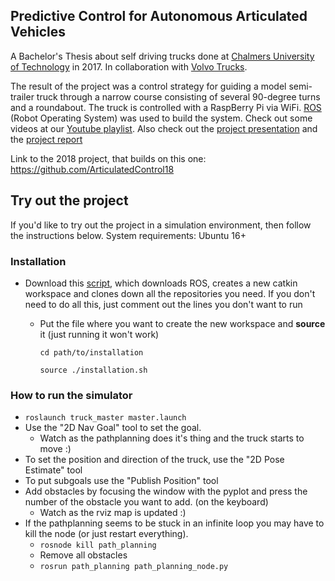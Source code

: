 ## Predictive Control for Autonomous Articulated Vehicles ##
A Bachelor's Thesis about self driving trucks done at [Chalmers University of Technology](https://www.chalmers.se/) in 2017. In collaboration with [Volvo Trucks](https://volvotrucks.com).

The result of the project was a control strategy for guiding a model semi-trailer truck through a narrow course consisting of several 90-degree turns and a roundabout. The truck is controlled with a RaspBerry Pi via WiFi. [ROS](http://www.ros.org/) (Robot Operating System) was used to build the system. Check out some videos at our [Youtube playlist](https://www.youtube.com/watch?v=i-70Hk7HvNk&index=1&list=PLmeEzXK5FpZj2EiShdH6pAmLi_jEV-3rX). Also check out the [project presentation](https://drive.google.com/open?id=18BYSGDIeqZW2vUmPet3hjSPzdr5snoopvyuz0NMTTRA) and the [project report](https://github.com/ArticulatedControl17/truck_master/raw/master/Project_report.pdf)

Link to the 2018 project, that builds on this one: https://github.com/ArticulatedControl18

## Try out the project ##

If you'd like to try out the project in a simulation environment, then follow the instructions below.
System requirements: Ubuntu 16+

### Installation ###

* Download this [script](https://github.com/ArticulatedControl17/truck_master/blob/master/installation.sh), which downloads ROS, creates a new catkin workspace and clones down all the repositories you need. If you don't need to do all this, just comment out the lines you don't want to run

    * Put the file where you want to create the new workspace and **source** it (just running it won't work)
     
          cd path/to/installation     

          source ./installation.sh


### How to run the simulator ###
* `roslaunch truck_master master.launch`
* Use the "2D Nav Goal" tool to set the goal.
    * Watch as the pathplanning does it's thing and the truck starts to move :)
* To set the position and direction of the truck, use the "2D Pose Estimate" tool
* To put subgoals use the "Publish Position" tool
* Add obstacles by focusing the window with the pyplot and press the number of the obstacle you want to add. (on the keyboard)
    * Watch as the rviz map is updated :)
* If the pathplanning seems to be stuck in an infinite loop you may have to kill the node (or just restart everything).
    * `rosnode kill path_planning`
    * Remove all obstacles
    * `rosrun path_planning path_planning_node.py`
